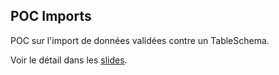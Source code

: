 ## POC Imports

POC sur l'import de données validées contre un TableSchema.

Voir le détail dans les [slides](prez/slides.md).

